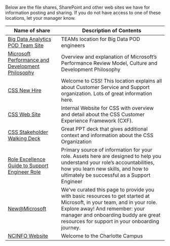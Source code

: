 Below are the file shares, SharePoint and other web sites we have for information posting and sharing.  If you do not have access to one of these locations, let your manager know. 



|Name of share                 |Description of Contents  | 
|--|--|
| [Big Data Analytics POD Team Site](https://teams.microsoft.com/l/channel/19%3aca2d1551dcd84c508a0e1e46bef4ffdb%40thread.skype/Big%2520Data?groupId=b4406fcb-c245-4a04-a498-7ec6c2c0ae75&tenantId=72f988bf-86f1-41af-91ab-2d7cd011db47) | TEAMs location for Big Data POD engineers |
| [Microsoft Performance and Development Philosophy](https://microsoft.sharepoint.com/sites/HRw/Pages/perfphilosophy.aspx) | Overview and explanation of Microsoft’s Performance Review Model, Culture and Development Philosophy |
| [CSS New Hire](https://microsoft.sharepoint.com/teams/cssnewhire2) |Welcome to CSS!  This location explains all about Customer Service and Support organization.  Lots of great information here.    |
| [CSS Web Site](https://microsoft.sharepoint.com/teams/CSS) | Internal Website for CSS with overview and detail about the CSS Customer Experience Framework (CXF). |
| [CSS Stakeholder Walking Deck](https://microsoft.sharepoint.com/:p:/r/teams/DSSWeb/CSSWeb/_layouts/15/Doc.aspx?sourcedoc=%7B3625f203-ea29-4c2b-a84a-3ba5bb6c1c7d%7D&action=default) |Great PPT deck that gives additional context and information about the CSS Organization  |
| [Role Excellence Guide to Support Engineer Role](https://microsoft.sharepoint.com/sites/Infopedia_G04/Programs/Pages/RP/Org08/RolEx-Customer-Service-and-Support-Support-Engineer.aspx) | Primary source of information for your role.  Assets here are designed to help you understand your role’s accountabilities, how you learn new skills, and how to ultimately be successful as a Support Engineer |
| [New@Microsoft](https://microsoft.sharepoint.com/sites/infopedia/GlobalLearning/Pages/NewEmployees.aspx) | We’ve curated this page to provide you with basic resources to get started at Microsoft, in your team, and in your role. Explore away! And remember: your manager and onboarding buddy are great resources for support in your onboarding journey. |
| [NCINFO Website](https://microsoft.sharepoint.com/sites/refweb/na/East/charlotte/Pages/default.aspx) | Welcome to the Charlotte Campus |


